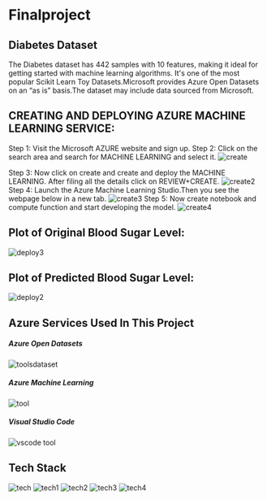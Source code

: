 # Finalproject
## Diabetes Dataset
The Diabetes dataset has 442 samples with 10 features, making it ideal for getting started with machine learning algorithms. It's one of the most popular Scikit Learn Toy Datasets.Microsoft provides Azure Open Datasets on an “as is” basis.The dataset may include data sourced from Microsoft.
## CREATING AND DEPLOYING AZURE MACHINE LEARNING SERVICE:
Step 1: Visit the Microsoft AZURE website and sign up.
Step 2: Click on the search area and search for MACHINE LEARNING  and select it.
![create](https://user-images.githubusercontent.com/83536726/156000230-667f22cd-0e97-4449-b71f-509c8d3a4891.png)

Step 3: Now click on create and create and deploy the MACHINE LEARNING. After filing all the details click on REVIEW+CREATE.
![create2](https://user-images.githubusercontent.com/83536726/156000243-ee87a37f-3385-4cd3-8bc2-3fcca744e226.png)
Step 4: Launch the Azure Machine Learning Studio.Then you see the webpage below in a new tab.
![create3](https://user-images.githubusercontent.com/83536726/156000246-d124c8dd-4cb0-446c-90f4-6a7d85fa774e.png)
Step 5: Now create notebook and compute function and start developing the model.
![create4](https://user-images.githubusercontent.com/83536726/156000250-0f2ca711-533c-47e2-9161-dcddfff6f349.png)
## Plot of Original Blood Sugar Level:
![deploy3](https://user-images.githubusercontent.com/83536726/156012864-326ddb60-9f51-40b4-b635-c473a3464e62.png)
## Plot of Predicted Blood Sugar Level:
![deploy2](https://user-images.githubusercontent.com/83536726/156012855-45f6a711-dbb5-4ac1-83b9-15adbbd082dc.png)

## Azure Services Used In This Project 
##### Azure Open Datasets
![toolsdataset](https://user-images.githubusercontent.com/83536726/156002221-25d21e93-28f9-4ce0-ad80-f1f257c8036b.png)  
##### Azure Machine Learning 
![tool](https://user-images.githubusercontent.com/83536726/156001604-6a937372-ffc7-405c-854b-9db294bd6cdf.png)
##### Visual Studio Code
![vscode tool](https://user-images.githubusercontent.com/83536726/156001593-a3f9c0b5-bd37-4a72-94c0-7e6c32ff59aa.png)
## Tech Stack
![tech](https://user-images.githubusercontent.com/83536726/156006453-1c58a282-6630-404a-917a-e5f3aa4a1996.png)
![tech1](https://user-images.githubusercontent.com/83536726/156006459-f88efd37-b8f0-46e6-819e-502837d0a914.png)
![tech2](https://user-images.githubusercontent.com/83536726/156006512-19c65184-c7be-4b7e-bfd1-1a5b7839b993.png)
![tech3](https://user-images.githubusercontent.com/83536726/156006521-1cd94c63-19cb-49bc-8ed6-51142baa3187.png)
![tech4](https://user-images.githubusercontent.com/83536726/156006523-33464b05-2d81-4256-a86a-4f6cab08599e.png)
